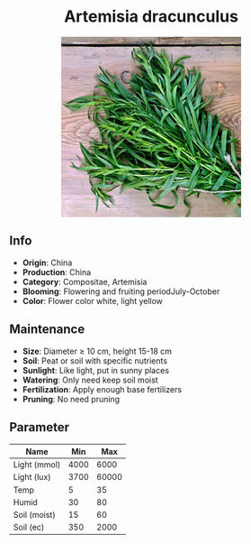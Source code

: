 <h1 align='center'>Artemisia dracunculus</h1>
<p align="center">
    <img 
        align='center'
        width='320'
        src="../images/artemisia dracunculus.png" 
        alt='Artemisia dracunculus' />
</p>

## Info

 - **Origin**: China
 - **Production**: China
 - **Category**: Compositae, Artemisia
 - **Blooming**: Flowering and fruiting periodJuly-October
 - **Color**: Flower color white, light yellow

## Maintenance

 - **Size**: Diameter ≥ 10 cm, height 15-18 cm
 - **Soil**: Peat or soil with specific nutrients
 - **Sunlight**: Like light, put in sunny places
 - **Watering**: Only need keep soil moist
 - **Fertilization**: Apply enough base fertilizers
 - **Pruning**: No need pruning

## Parameter

| Name         | Min  | Max   |
|--------------|------|-------|
| Light (mmol) | 4000 | 6000  |
| Light (lux)  | 3700 | 60000 |
| Temp         | 5    | 35    |
| Humid        | 30   | 80    |
| Soil (moist) | 15   | 60    |
| Soil (ec)    | 350  | 2000  |